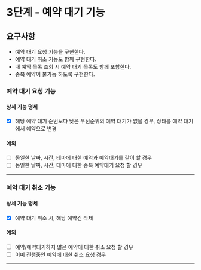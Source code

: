 # 3단계 - 예약 대기 기능

## 요구사항

+ 예약 대기 요청 기능을 구현한다.
+ 예약 대기 취소 기능도 함께 구현한다.
+ 내 예약 목록 조회 시 예약 대기 목록도 함께 포함한다.
+ 중복 예약이 불가능 하도록 구현한다.

### 예약 대기 요청 기능

#### 상세 기능 명세

- [x] 해당 예약 대기 순번보다 낮은 우선순위의 예약 대기가 없을 경우, 상태를 예약 대기에서 예약으로 변경

#### 예외

- [ ] 동일한 날짜, 시간, 테마에 대한 예약과 예약대기를 같이 할 경우
- [ ] 동일한 날짜, 시간, 테마에 대한 중복 예약대기 요청 할 경우

---

### 예약 대기 취소 기능

#### 상세 기능 명세

- [x] 예약 대기 취소 시, 해당 예약건 삭제

#### 예외

- [ ] 예약/예약대기하지 않은 예약에 대한 취소 요청 할 경우
- [ ] 이미 진행중인 예약에 대한 취소 요청 경우

--- 
